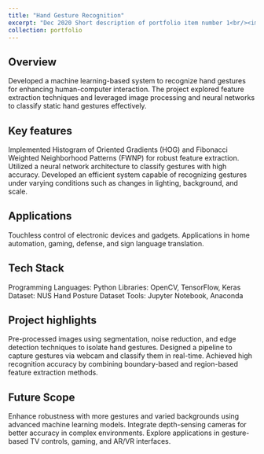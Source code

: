 ```yaml
---
title: "Hand Gesture Recognition"
excerpt: "Dec 2020 Short description of portfolio item number 1<br/><img src='/images/500x300.png'>"
collection: portfolio
---
```

Overview
---
Developed a machine learning-based system to recognize hand gestures for enhancing human-computer interaction. The project explored feature extraction techniques and leveraged image processing and neural networks to classify static hand gestures effectively.

Key features
---
Implemented Histogram of Oriented Gradients (HOG) and Fibonacci Weighted Neighborhood Patterns (FWNP) for robust feature extraction.
Utilized a neural network architecture to classify gestures with high accuracy.
Developed an efficient system capable of recognizing gestures under varying conditions such as changes in lighting, background, and scale.


Applications
---
Touchless control of electronic devices and gadgets.
Applications in home automation, gaming, defense, and sign language translation.

Tech Stack
---
Programming Languages: Python
Libraries: OpenCV, TensorFlow, Keras
Dataset: NUS Hand Posture Dataset
Tools: Jupyter Notebook, Anaconda

Project highlights
---
Pre-processed images using segmentation, noise reduction, and edge detection techniques to isolate hand gestures.
Designed a pipeline to capture gestures via webcam and classify them in real-time.
Achieved high recognition accuracy by combining boundary-based and region-based feature extraction methods.

Future Scope
---
Enhance robustness with more gestures and varied backgrounds using advanced machine learning models.
Integrate depth-sensing cameras for better accuracy in complex environments.
Explore applications in gesture-based TV controls, gaming, and AR/VR interfaces.
